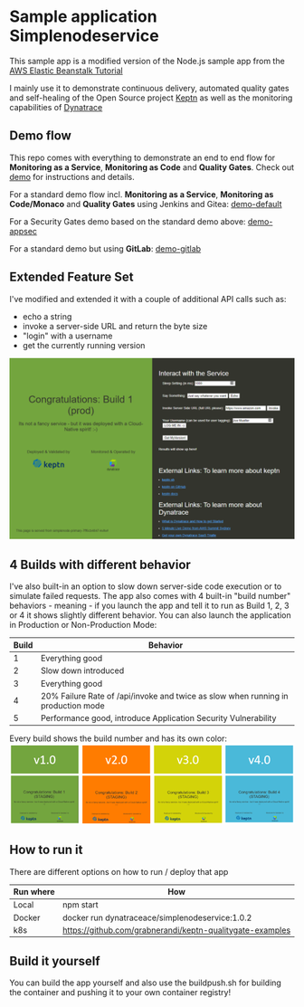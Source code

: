 
# Sample application Simplenodeservice

This sample app is a modified version of the Node.js sample app from the [AWS Elastic Beanstalk Tutorial](https://docs.aws.amazon.com/elasticbeanstalk/latest/dg/nodejs-getstarted.html)

I mainly use it to demonstrate continuous delivery, automated quality gates and self-healing of the Open Source project [Keptn](www.keptn.sh) as well as the monitoring capabilities of [Dynatrace](www.dynatrace.com)

## Demo flow
This repo comes with everything to demonstrate an end to end flow for **Monitoring as a Service**, **Monitoring as Code** and **Quality Gates**. Check out [demo](demo/Readme.md) for instructions and details.

For a standard demo flow incl. **Monitoring as a Service**, **Monitoring as Code/Monaco** and **Quality Gates** using Jenkins and Gitea: [demo-default](demo/Readme.md)

For a Security Gates demo based on the standard demo above: [demo-appsec](demo/appsec/Readme.md)

For a standard demo but using **GitLab**: [demo-gitlab](demo/gitlab/Readme.md)

## Extended Feature Set
I've modified and extended it with a couple of additional API calls such as:
* echo a string
* invoke a server-side URL and return the byte size
* "login" with a username
* get the currently running version

![](images/simplenodesersviceui.png)

## 4 Builds with different behavior

I've also built-in an option to slow down server-side code execution or to simulate failed requests.
The app also comes with 4 built-in "build number" behaviors - meaning - if you launch the app and tell it to run as Build 1, 2, 3 or 4 it shows slightly different behavior. You can also launch the application in Production or Non-Production Mode:

| Build | Behavior |
| ----- | --------- |
| 1 | Everything good |
|2|Slow down introduced |
|3|Everything good|
|4|20% Failure Rate of /api/invoke and twice as slow when running in production mode|
|5|Performance good, introduce Application Security Vulnerability |

Every build shows the build number and has its own color:
![](images/4buildoverview.png)

## How to run it

There are different options on how to run / deploy that app

| Run where | How |
| --------- | --- |
| Local     | npm start |
| Docker    | docker run dynatraceace/simplenodeservice:1.0.2 |
| k8s       | https://github.com/grabnerandi/keptn-qualitygate-examples |

## Build it yourself

You can build the app yourself and also use the buildpush.sh for building the container and pushing it to your own container registry!

